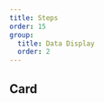 ```yaml
---
title: Steps
order: 15
group:
  title: Data Display
  order: 2
---
```


## Card

<code src="./steps/index.tsx" />

<API src="../../../components/steps/index.tsx" exports='["default"]'></API>
